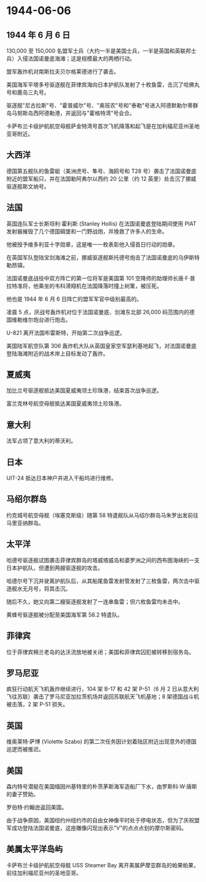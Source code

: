 # 1944-06-06

## 1944 年 6 月 6 日

130,000 至 150,000
名盟军士兵（大约一半是美国士兵，一半是英国和英联邦士兵）入侵法国诺曼底海滩；这是规模最大的两栖行动。

盟军轰炸机对南斯拉夫贝尔格莱德进行了袭击。

美国海军平塔多号驱逐舰在菲律宾海向日本护航队发射了十枚鱼雷，击沉了哈佛丸号和鹿岛三丸号。

驱逐舰"尼古拉斯"号、"霍普威尔"号、"奥班农"号和"泰勒"号进入阿德默勒尔蒂群岛马努斯岛西阿德勒港，并返回与"霍格特湾"号会合。

卡萨布兰卡级护航航空母舰萨金特湾号首次飞机降落和起飞是在加利福尼亚州圣地亚哥附近。

## 大西洋

德国第五舰队的鱼雷艇（美洲虎号、隼号、海鸥号和 T28
号）袭击了法国诺曼底附近的盟军船只，并在法国勒阿弗尔以西约 20 公里（约
12 英里）处击沉了挪威驱逐舰斯文纳号。

## 法国

英国连队军士长斯坦利·霍利斯 (Stanley Hollis) 在法国诺曼底登陆期间使用
PIAT 发射器摧毁了几个德国碉堡和一门野战炮，并挽救了许多人的生命。

他被授予维多利亚十字勋章，这是唯一一枚表彰他入侵首日行动的勋章。

在英国军队登陆宝剑海滩之前，挪威驱逐舰斯托德号炮击了法国诺曼底的乌伊斯特勒昂镇。

法国诺曼底战役中双方阵亡的第一位将军是美国第 101
空降师的助理师长唐·F·普拉特准将，他乘坐的韦科滑翔机在法国降落时撞上树篱，被压死。

他也是 1944 年 6 月 6 日阵亡的盟军军官中级别最高的。

凌晨 5 点，厌战号轰炸机对位于法国诺曼底、剑滩东北部 26,000
码范围内的德国维勒维尔炮台进行炮击。

U-821 离开法国布雷斯特，开始第二次战争巡逻。

美国陆军航空队第 306
轰炸机大队从英国皇家空军瑟利基地起飞，对法国诺曼底登陆海滩附近的战术岸上目标发动了轰炸。

## 夏威夷

加比兰号驱逐舰抵达美国夏威夷领土珍珠港，结束首次战争巡逻。

富兰克林号航空母舰抵达美国夏威夷领土珍珠港。

## 意大利

法军占领了意大利的蒂沃利。

## 日本

UIT-24 抵达日本神户并进入干船坞进行维修。

## 马绍尔群岛

约克城号航空母舰（埃塞克斯级）随第 58
特遣舰队从马绍尔群岛马朱罗出发前往马里亚纳群岛。

## 太平洋

哈德号驱逐舰试图袭击菲律宾群岛的塔威塔威岛和婆罗洲之间的西布图海峡的一支日本护航队，但遭到两艘驱逐舰的攻击。

哈德尔号下沉并驶离护航队后，从其船尾鱼雷发射管发射了三枚鱼雷，两次击中驱逐舰水无月号，将其击沉。

随后不久，她又向第二艘驱逐舰发射了一连串鱼雷；但六枚鱼雷均未击中。

黄蜂号驱逐舰被分配至美国海军第 58.2 特遣队。

## 菲律宾

位于菲律宾棉兰老岛的达沃流放地被关闭；美国和菲律宾囚犯被转移到宿务岛。

## 罗马尼亚

疯狂行动航天飞机轰炸继续进行，104 架 B-17 和 42 架 P-51（6 月 2
日从意大利飞往苏联）袭击了罗马尼亚加拉茨机场并返回苏联航天飞机基地；8
架德国战斗机被击落，2 架 P-51 损失。

## 英国

维奥莱特·萨博 (Violette Szabo)
的第二次任务因计划着陆区附近出现意外的德国巡逻而被推迟。

## 美国

森内特号潜艇在美国缅因州基特里的朴茨茅斯海军造船厂下水，由罗斯科·W·唐斯的妻子赞助。

罗伯特·约翰逊返回美国。

由于战争原因，美国纽约州纽约市的自由女神像平时处于停电状态，但为了庆祝盟军成功登陆法国诺曼底，这座雕像闪现出表示"V"的点点点划的摩尔斯密码。

## 美属太平洋岛屿

卡萨布兰卡级护航航空母舰 USS Steamer Bay
离开美属萨摩亚群岛的帕果帕果，前往加利福尼亚州的圣地亚哥。

